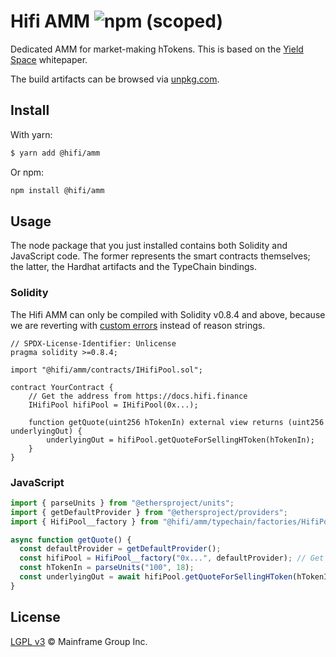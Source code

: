 # Hifi AMM ![npm (scoped)](https://img.shields.io/npm/v/@hifi/amm)

Dedicated AMM for market-making hTokens. This is based on the [Yield Space](https://yield.is/YieldSpace.pdf) whitepaper.

The build artifacts can be browsed via [unpkg.com](https://unpkg.com/browse/@hifi/amm@latest/).

## Install

With yarn:

```bash
$ yarn add @hifi/amm
```

Or npm:

```bash
npm install @hifi/amm
```

## Usage

The node package that you just installed contains both Solidity and JavaScript code. The former represents the smart contracts
themselves; the latter, the Hardhat artifacts and the TypeChain bindings.

### Solidity

The Hifi AMM can only be compiled with Solidity v0.8.4 and above, because we are reverting with [custom
errors](https://blog.soliditylang.org/2021/04/21/custom-errors/) instead of reason strings.

```solidity
// SPDX-License-Identifier: Unlicense
pragma solidity >=0.8.4;

import "@hifi/amm/contracts/IHifiPool.sol";

contract YourContract {
    // Get the address from https://docs.hifi.finance
    IHifiPool hifiPool = IHifiPool(0x...);

    function getQuote(uint256 hTokenIn) external view returns (uint256 underlyingOut) {
        underlyingOut = hifiPool.getQuoteForSellingHToken(hTokenIn);
    }
}
```

### JavaScript

```js
import { parseUnits } from "@ethersproject/units";
import { getDefaultProvider } from "@ethersproject/providers";
import { HifiPool__factory } from "@hifi/amm/typechain/factories/HifiPool__factory";

async function getQuote() {
  const defaultProvider = getDefaultProvider();
  const hifiPool = HifiPool__factory("0x...", defaultProvider); // Get the address from https://docs.hifi.finance
  const hTokenIn = parseUnits("100", 18);
  const underlyingOut = await hifiPool.getQuoteForSellingHToken(hTokenIn);
}
```

## License

[LGPL v3](./LICENSE.md) © Mainframe Group Inc.
